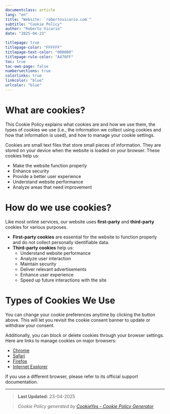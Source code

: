 ```yaml
---
documentclass: article
lang: "en"
title: "Website: `robertovicario.com`"
subtitle: "Cookie Policy"
author: "Roberto Vicario"
date: "2025-04-23"

titlepage: true
titlepage-color: "FFFFFF"
titlepage-text-color: "000000"
titlepage-rule-color: "A476FF"
toc: true
toc-own-page: false
numbersections: true
colorlinks: true
linkcolor: "blue"
urlcolor: "blue"
---
```


# What are cookies?

This Cookie Policy explains what cookies are and how we use them, the types of cookies we use (i.e., the information we collect using cookies and how that information is used), and how to manage your cookie settings.

Cookies are small text files that store small pieces of information. They are stored on your device when the website is loaded on your browser. These cookies help us:

- Make the website function properly
- Enhance security
- Provide a better user experience
- Understand website performance
- Analyze areas that need improvement

# How do we use cookies?

Like most online services, our website uses **first-party** and **third-party** cookies for various purposes.

- **First-party cookies** are essential for the website to function properly and do not collect personally identifiable data.
- **Third-party cookies** help us:
    - Understand website performance
    - Analyze user interaction
    - Maintain security
    - Deliver relevant advertisements
    - Enhance user experience
    - Speed up future interactions with the site

# Types of Cookies We Use

You can change your cookie preferences anytime by clicking the button above. This will let you revisit the cookie consent banner to update or withdraw your consent.

Additionally, you can block or delete cookies through your browser settings. Here are links to manage cookies on major browsers:

- [Chrome](https://support.google.com/accounts/answer/32050)
- [Safari](https://support.apple.com/en-in/guide/safari/sfri11471/mac)
- [Firefox](https://support.mozilla.org/en-US/kb/clear-cookies-and-site-data-firefox?redirectslug=delete-cookies-remove-info-websites-stored&redirectlocale=en-US)
- [Internet Explorer](https://support.microsoft.com/en-us/topic/how-to-delete-cookie-files-in-internet-explorer-bca9446f-d873-78de-77ba-d42645fa52fc)

If you use a different browser, please refer to its official support documentation.

---

> **Last Updated:** 23-04-2025

> _Cookie Policy generated by [CookieYes - Cookie Policy Generator](https://www.cookieyes.com)_
